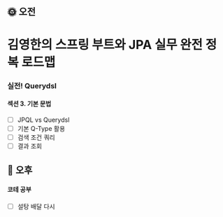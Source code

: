 ## :sun_with_face: 오전

# 김영한의 스프링 부트와 JPA 실무 완전 정복 로드맵
### 실전! Querydsl
#### 섹션 3. 기본 문법
- [ ] JPQL vs Querydsl
- [ ] 기본 Q-Type 활용
- [ ] 검색 조건 쿼리
- [ ] 결과 조회

## :full_moon_with_face: 오후
#### 코테 공부
- [ ] 설탕 배달 다시